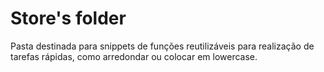 # Store's folder

Pasta destinada para snippets de funções reutilizáveis para realização de tarefas rápidas, como arredondar ou colocar em lowercase.